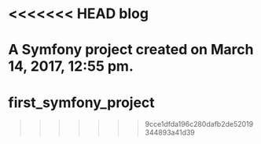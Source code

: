 <<<<<<< HEAD
blog
====

A Symfony project created on March 14, 2017, 12:55 pm.
=======
# first_symfony_project
>>>>>>> 9cce1dfda196c280dafb2de52019344893a41d39
